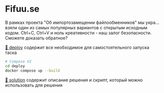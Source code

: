 # Fifuu.se

В рамках проекта "Об импортозамещении файлообменников" мы укра... взяли один из самых популярных вариантов
с открытым исходным кодом. Ctrl+C, Ctrl+V и ноль креативности - наш залог безопасности. Сможете доказать обратное?

[📁 deploy](deploy) содержит все необходимое для самостоятельного запуска таска
```bash
# Compose V2
cd deploy
docker compose up --build
```

[📁 solution](solution) содержит описание решения и скрипт, который можно использовать для решения